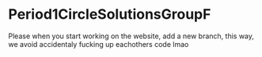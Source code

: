 # Period1CircleSolutionsGroupF
Please when you start working on the website, add a new branch, this way, we avoid accidentaly fucking up eachothers code lmao

